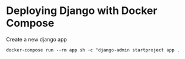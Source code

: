 # Deploying Django with Docker Compose

Create a new django app 

    docker-compose run --rm app sh -c "django-admin startproject app .